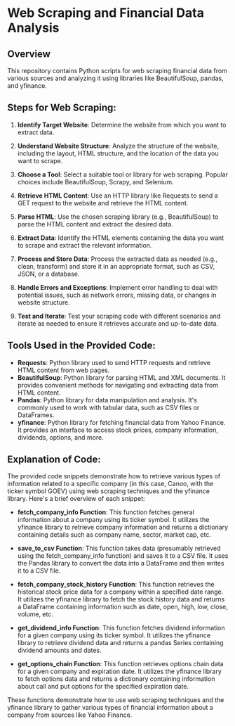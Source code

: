 # Web Scraping and Financial Data Analysis

## Overview
This repository contains Python scripts for web scraping financial data from various sources and analyzing it using libraries like BeautifulSoup, pandas, and yfinance.

## Steps for Web Scraping:

1. **Identify Target Website**: Determine the website from which you want to extract data.

2. **Understand Website Structure**: Analyze the structure of the website, including the layout, HTML structure, and the location of the data you want to scrape.

3. **Choose a Tool**: Select a suitable tool or library for web scraping. Popular choices include BeautifulSoup, Scrapy, and Selenium.

4. **Retrieve HTML Content**: Use an HTTP library like Requests to send a GET request to the website and retrieve the HTML content.

5. **Parse HTML**: Use the chosen scraping library (e.g., BeautifulSoup) to parse the HTML content and extract the desired data.

6. **Extract Data**: Identify the HTML elements containing the data you want to scrape and extract the relevant information.

7. **Process and Store Data**: Process the extracted data as needed (e.g., clean, transform) and store it in an appropriate format, such as CSV, JSON, or a database.

8. **Handle Errors and Exceptions**: Implement error handling to deal with potential issues, such as network errors, missing data, or changes in website structure.

9. **Test and Iterate**: Test your scraping code with different scenarios and iterate as needed to ensure it retrieves accurate and up-to-date data.

## Tools Used in the Provided Code:

- **Requests**: Python library used to send HTTP requests and retrieve HTML content from web pages.
- **BeautifulSoup**: Python library for parsing HTML and XML documents. It provides convenient methods for navigating and extracting data from HTML content.
- **Pandas**: Python library for data manipulation and analysis. It's commonly used to work with tabular data, such as CSV files or DataFrames.
- **yfinance**: Python library for fetching financial data from Yahoo Finance. It provides an interface to access stock prices, company information, dividends, options, and more.

## Explanation of Code:

The provided code snippets demonstrate how to retrieve various types of information related to a specific company (in this case, Canoo, with the ticker symbol GOEV) using web scraping techniques and the yfinance library. Here's a brief overview of each snippet:

- **fetch_company_info Function**: This function fetches general information about a company using its ticker symbol. It utilizes the yfinance library to retrieve company information and returns a dictionary containing details such as company name, sector, market cap, etc.

- **save_to_csv Function**: This function takes data (presumably retrieved using the fetch_company_info function) and saves it to a CSV file. It uses the Pandas library to convert the data into a DataFrame and then writes it to a CSV file.

- **fetch_company_stock_history Function**: This function retrieves the historical stock price data for a company within a specified date range. It utilizes the yfinance library to fetch the stock history data and returns a DataFrame containing information such as date, open, high, low, close, volume, etc.

- **get_dividend_info Function**: This function fetches dividend information for a given company using its ticker symbol. It utilizes the yfinance library to retrieve dividend data and returns a pandas Series containing dividend amounts and dates.

- **get_options_chain Function**: This function retrieves options chain data for a given company and expiration date. It utilizes the yfinance library to fetch options data and returns a dictionary containing information about call and put options for the specified expiration date.

These functions demonstrate how to use web scraping techniques and the yfinance library to gather various types of financial information about a company from sources like Yahoo Finance.
